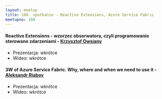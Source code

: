 ```yaml
---
layout: meetup
title: 108. spotkanie - Reactive Extensions, Azure Service Fabric 
meetupno: 108
---
```


#### Reactive Extensions - wzorzec obserwatora, czyli programowanie sterowane zdarzeniami - [Krzysztof Owsiany](https://twitter.com/k_owsiany) 
* Prezentacja: wkrótce
* Wideo: wkrótce

#### 3W of Azure Service Fabric. Why, where and when we need to use it - [Aleksandr Riabov](https://www.linkedin.com/in/aleksandr-riabov-25ab6a45/)
* Prezentacja: wkrótce
* Wideo: wkrótce

